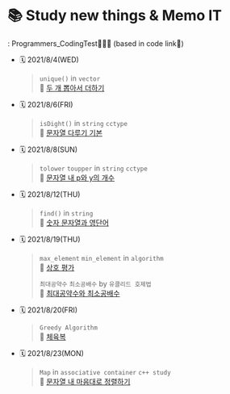 <H1>📚 Study new things & Memo IT</H1>
: Programmers_CodingTest👩🏻‍💻 (based in code link🔗)

* 🗓 2021/8/4(WED)   
  > `unique()` in `vector`   
  > 🔗 [두 개 뽑아서 더하기](https://github.com/szun8/Programmers/commit/c46c703f260c13f6746a437fa984fcd553fbff67#r54506994)
  
* 🗓 2021/8/6(FRI)
  > `isDight()` in `string` `cctype`   
  > 🔗 [문자열 다루기 기본](https://github.com/szun8/Programmers/commit/f7b73a25ff39ea350d27dd39cd8c280933b692f7#r54506830)

* 🗓 2021/8/8(SUN)
  > `tolower` `toupper` in `string` `cctype`   
  > 🔗 [문자열 내 p와 y의 개수](https://github.com/szun8/Programmers/commit/8a2393bcd208b28bcb27df6bc43bfe7af1465deb#r54579595)

* 🗓 2021/8/12(THU)
  > `find()` in `string`  
  > 🔗 [숫자 문자열과 영단어](https://github.com/szun8/Programmers/commit/dabb4ae965eddbc8fc2376ba5f6f40d53b342d78#r54775165)

* 🗓 2021/8/19(THU)
  > `max_element` `min_element` in `algorithm`  
  > 🔗 [상호 평가](https://github.com/szun8/Programmers/commit/ff92735e745d59c645de2562b971f36e782c7f79#r55129091)   
  > 
  > `최대공약수` `최소공배수` by `유클리드 호제법`   
  > 🔗 [최대공약수와 최소공배수](https://github.com/szun8/Programmers/commit/da1ff0bd0285c7ba8d624cf1bed84a0659a5631d#r55128718)

* 🗓 2021/8/20(FRI)
  > `Greedy Algorithm`    
  > 🔗 [체육복](https://github.com/szun8/Programmers/commit/9bf7342cfb6ad79c30b02934398614e472a6ebfa?branch=9bf7342cfb6ad79c30b02934398614e472a6ebfa&diff=unified#r55182498)


* 🗓 2021/8/23(MON)
  > `Map` in `associative container` `c++ study`   
  > 🔗 [문자열 내 마음대로 정렬하기](https://github.com/szun8/Cpp_Unreal_lec#-map)
